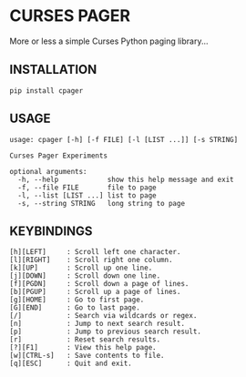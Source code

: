 # CURSES PAGER

More or less a simple Curses Python paging library...

## INSTALLATION

`pip install cpager`

## USAGE

``` text
usage: cpager [-h] [-f FILE] [-l [LIST ...]] [-s STRING]

Curses Pager Experiments

optional arguments:
  -h, --help            show this help message and exit
  -f, --file FILE       file to page
  -l, --list [LIST ...] list to page
  -s, --string STRING   long string to page
```

## KEYBINDINGS

``` text
[h][LEFT]     : Scroll left one character.
[l][RIGHT]    : Scroll right one column.
[k][UP]       : Scroll up one line.
[j][DOWN]     : Scroll down one line.
[f][PGDN]     : Scroll down a page of lines.
[b][PGUP]     : Scroll up a page of lines.
[g][HOME]     : Go to first page.
[G][END]      : Go to last page.
[/]           : Search via wildcards or regex.
[n]           : Jump to next search result.
[p]           : Jump to previous search result.
[r]           : Reset search results.
[?][F1]       : View this help page.
[w][CTRL-s]   : Save contents to file.
[q][ESC]      : Quit and exit.
```
